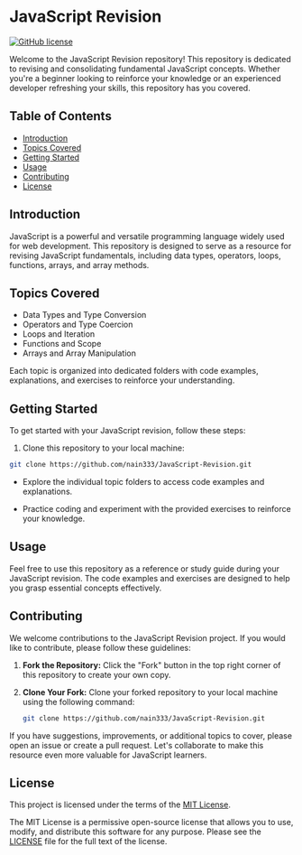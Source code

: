 # JavaScript Revision

[![GitHub license](https://img.shields.io/github/license/nain333/javaScript_revision)](https://github.com/nain333/JavaScript-Revision/blob/main/LICENSE)

Welcome to the JavaScript Revision repository! This repository is dedicated to revising and consolidating fundamental JavaScript concepts. Whether you're a beginner looking to reinforce your knowledge or an experienced developer refreshing your skills, this repository has you covered.

## Table of Contents

- [Introduction](#introduction)
- [Topics Covered](#topics-covered)
- [Getting Started](#getting-started)
- [Usage](#usage)
- [Contributing](#contributing)
- [License](#license)

## Introduction

JavaScript is a powerful and versatile programming language widely used for web development. This repository is designed to serve as a resource for revising JavaScript fundamentals, including data types, operators, loops, functions, arrays, and array methods.

## Topics Covered

- Data Types and Type Conversion
- Operators and Type Coercion
- Loops and Iteration
- Functions and Scope
- Arrays and Array Manipulation

Each topic is organized into dedicated folders with code examples, explanations, and exercises to reinforce your understanding.

## Getting Started

To get started with your JavaScript revision, follow these steps:

1. Clone this repository to your local machine:
```bash
git clone https://github.com/nain333/JavaScript-Revision.git
```
 - Explore the individual topic folders to access code examples and explanations.

- Practice coding and experiment with the provided exercises to reinforce your knowledge.

## Usage




Feel free to use this repository as a reference or study guide during your JavaScript revision. The code examples and exercises are designed to help you grasp essential concepts effectively.
## Contributing

We welcome contributions to the JavaScript Revision project. If you would like to contribute, please follow these guidelines:

1. **Fork the Repository:** Click the "Fork" button in the top right corner of this repository to create your own copy.

2. **Clone Your Fork:** Clone your forked repository to your local machine using the following command:

   ```bash
   git clone https://github.com/nain333/JavaScript-Revision.git

If you have suggestions, improvements, or additional topics to cover, please open an issue or create a pull request. Let's collaborate to make this resource even more valuable for JavaScript learners.

## License

This project is licensed under the terms of the [MIT License](LICENSE).

The MIT License is a permissive open-source license that allows you to use, modify, and distribute this software for any purpose. Please see the [LICENSE](LICENSE) file for the full text of the license.
